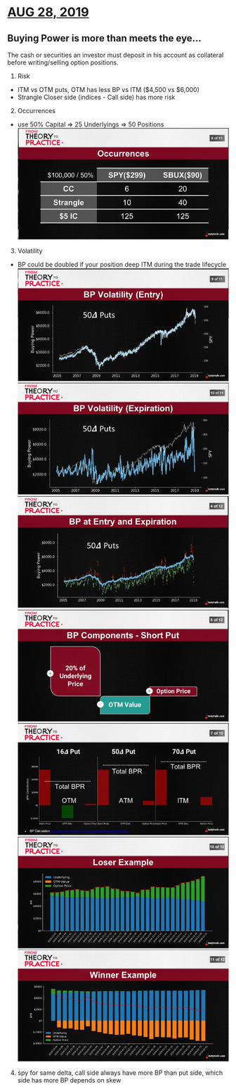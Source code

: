 # [AUG 28, 2019](https://www.tastytrade.com/tt/shows/from-theory-to-practice/episodes/portfolio-tactics-building-blocks-buying-power-part-1-08-28-2019)
## Buying Power is more than meets the eye...
  The cash or securities an investor must deposit in his account as collateral before writing/selling option positions.
1. Risk
  * ITM vs OTM puts, OTM has less BP vs ITM ($4,500 vs $6,000)
  * Strangle Closer side (indices - Call side) has more risk
2. Occurrences
  * use 50% Capital => 25 Underlyings => 50 Positions
    ![alt text](./img/03.3.png "occurrences")
3. Volatility
  * BP could be doubled if your position deep ITM during the trade lifecycle
  ![alt text](./img/03.1.png "spy")
  ![alt text](./img/03.2.png "spy")
  ![alt text](./img/03.4.png "spy")
  ![alt text](./img/03.5.png "spy")
  ![alt text](./img/03.6.png "spy")  
  ![alt text](./img/03.7.png "spy")  
  ![alt text](./img/03.8.png "spy")  
4. spy for same delta, call side always have more BP than put side, which side has more BP depends on skew